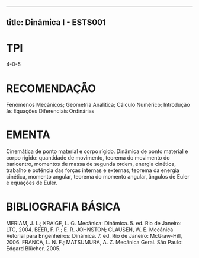 
---
title: Dinâmica I - ESTS001 
---

# TPI

4-0-5

# RECOMENDAÇÃO

Fenômenos Mecânicos; Geometria Analítica; Cálculo Numérico; Introdução às Equações Diferenciais Ordinárias

# EMENTA

Cinemática de ponto material e corpo rígido. Dinâmica de ponto material e corpo rígido: quantidade de movimento, teorema do movimento do baricentro, momentos de massa de segunda ordem, energia cinética, trabalho e potência das forças internas e externas, teorema da energia cinética, momento angular, teorema do momento angular, ângulos de Euler e equações de Euler.

# BIBLIOGRAFIA BÁSICA

MERIAM, J. L.; KRAIGE, L. G. Mecânica: Dinâmica. 5. ed. Rio de Janeiro: LTC, 2004.
BEER, F. P.; E. R. JOHNSTON; CLAUSEN, W. E. Mecânica Vetorial para Engenheiros: Dinâmica. 7. ed. Rio de Janeiro: McGraw-Hill, 2006.
FRANCA, L. N. F.; MATSUMURA, A. Z. Mecânica Geral. São Paulo: Edgard Blücher, 2005.
        